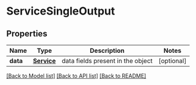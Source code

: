 # ServiceSingleOutput

## Properties
Name | Type | Description | Notes
------------ | ------------- | ------------- | -------------
**data** | [**Service**](Service.md) | data fields present in the object | [optional] 

[[Back to Model list]](../README.md#documentation-for-models) [[Back to API list]](../README.md#documentation-for-api-endpoints) [[Back to README]](../README.md)


